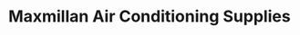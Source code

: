 ---
title: "Maxmillan Air Conditioning Supplies"
url: /imus/maxmillan-air-conditioning-supplies/
shop: shop
---